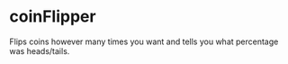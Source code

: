 # coinFlipper
Flips coins however many times you want and tells you what percentage was heads/tails.
